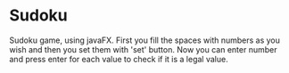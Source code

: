 # Sudoku
Sudoku game, using javaFX. First you fill the spaces with numbers as you wish and then you set them with 'set' button. Now you can enter number and press enter for each value to check if it is a legal value. 
